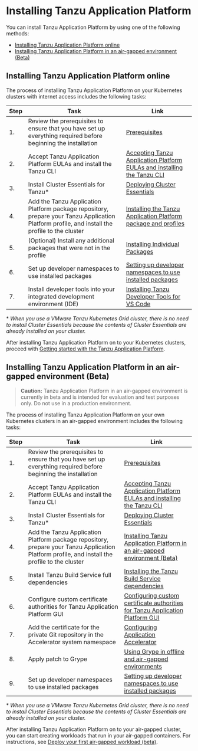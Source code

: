 # Installing Tanzu Application Platform

You can install Tanzu Application Platform by using one of the following methods:

- [Installing Tanzu Application Platform online](#install-online)
- [Installing Tanzu Application Platform in an air-gapped environment (Beta)](#install-air-gap)

## <a id='install-online'></a>Installing Tanzu Application Platform online

The process of installing Tanzu Application Platform on your Kubernetes clusters with internet access includes the following tasks:

|Step|Task|Link|
|----|----|----|
|1.| Review the prerequisites to ensure that you have set up everything required before beginning the installation |[Prerequisites](prerequisites.html)|
|2.| Accept Tanzu Application Platform EULAs and install the Tanzu CLI |[Accepting Tanzu Application Platform EULAs and installing the Tanzu CLI](install-tanzu-cli.html)|
|3.| Install Cluster Essentials for Tanzu* |[Deploying Cluster Essentials](https://docs.vmware.com/en/Cluster-Essentials-for-VMware-Tanzu/1.2/cluster-essentials/GUID-deploy.html)|
|4.| Add the Tanzu Application Platform package repository, prepare your Tanzu Application Platform profile, and install the profile to the cluster |[Installing the Tanzu Application Platform package and profiles](install.html)|
|5.| (Optional) Install any additional packages that were not in the profile |[Installing Individual Packages](install-components.html)|
|6.| Set up developer namespaces to use installed packages |[Setting up developer namespaces to use installed packages](set-up-namespaces.html)|
|7.| Install developer tools into your integrated development environment (IDE) |[Installing Tanzu Developer Tools for VS Code](vscode-extension/install.html)|

\* _When you use a VMware Tanzu Kubernetes Grid cluster, there is no need to install Cluster Essentials because the contents of Cluster Essentials are already installed on your cluster._

After installing Tanzu Application Platform on to your Kubernetes clusters, proceed with [Getting started with the Tanzu Application Platform](getting-started.html).

## <a id='install-air-gap'></a>Installing Tanzu Application Platform in an air-gapped environment (Beta)

>**Caution:** Tanzu Application Platform in an air-gapped environment is currently in beta and is intended for evaluation and test purposes only. Do not use in a production environment.

The process of installing Tanzu Application Platform on your own Kubernetes clusters in an air-gapped environment includes the following tasks:

|Step|Task|Link|
|----|----|----|
|1.| Review the prerequisites to ensure that you have set up everything required before beginning the installation |[Prerequisites](prerequisites.html)|
|2.| Accept Tanzu Application Platform EULAs and install the Tanzu CLI |[Accepting Tanzu Application Platform EULAs and installing the Tanzu CLI](install-tanzu-cli.html)|
|3.| Install Cluster Essentials for Tanzu* |[Deploying Cluster Essentials](https://docs.vmware.com/en/Cluster-Essentials-for-VMware-Tanzu/1.2/cluster-essentials/GUID-deploy.html)|
|4.| Add the Tanzu Application Platform package repository, prepare your Tanzu Application Platform profile, and install the profile to the cluster |[Installing Tanzu Application Platform in an air-gapped environment (Beta)](install-air-gap.html)|
|5.| Install Tanzu Build Service full dependencies |[Installing the Tanzu Build Service dependencies](tbs-offline-install-deps.html)|
|6.| Configure custom certificate authorities for Tanzu Application Platform GUI |[Configuring custom certificate authorities for Tanzu Application Platform GUI](tap-gui/non-standard-certs.html) |
|7.| Add the certificate for the private Git repository in the Accelerator system namespace |[Configuring Application Accelerator](application-accelerator/configuration.html)|
|8.| Apply patch to Grype |[Using Grype in offline and air-gapped environments](scst-scan/offline-airgap.html)|
|9.| Set up developer namespaces to use installed packages |[Setting up developer namespaces to use installed packages](set-up-namespaces.html)|

\* _When you use a VMware Tanzu Kubernetes Grid cluster, there is no need to install Cluster Essentials because the contents of Cluster Essentials are already installed on your cluster._

After installing Tanzu Application Platform on to your air-gapped cluster, you can start creating workloads that run in your air-gapped containers.
For instructions, see [Deploy your first air-gapped workload (beta)](getting-started/air-gap-workload.html).
